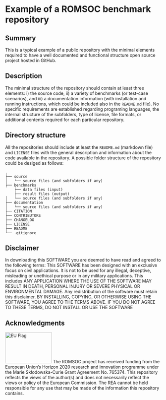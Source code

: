# Example of a ROMSOC benchmark repository

## Summary
This is a typical example of a public repository with the minimal elements required to have a well documented and functional structure open source project hosted in GitHub.

## Description
The minimal structure of the repository should contain at least three elements: i) the source code, ii) a variety of benchmarks (or test-case scenarios), and iii) a documentation information (with installation and running instructions, which could be included also in the ``README.md`` file). No specific requirements are established regarding programing languages, the internal structure of the subfolders, type of license, file formats, or additional contents required for each particular repository.

## Directory structure
All the repositories should include at least the ``README.md`` (markdown file) and  ``LICENSE`` files with the general description and information about the code available in the repository. A possible folder structure of the repository could be desiged as follows:
```
.
├── source
│   └── source files (and subfolders if any)
├── benchmarks
    ├── data files (input)
    ├── result files (output)
│   └── source files (and subfolders if any)
├── documentation
│   └── source files (and subfolders if any)
├── CITATION
├── CONTRIBUTORS
├── CHANGELOG
├── LICENSE
├── README
└── .gitignore
```
## Disclaimer
In downloading this SOFTWARE you are deemed to have read and agreed to the following terms:
This SOFTWARE has been designed with an exclusive focus on civil applications. It is not to be used
for any illegal, deceptive, misleading or unethical purpose or in any military applications. This includes ANY APPLICATION WHERE THE USE OF THE SOFTWARE MAY RESULT IN DEATH,
PERSONAL INJURY OR SEVERE PHYSICAL OR ENVIRONMENTAL DAMAGE. Any redistribution of the software must retain this disclaimer. BY INSTALLING, COPYING, OR OTHERWISE
USING THE SOFTWARE, YOU AGREE TO THE TERMS ABOVE. IF YOU DO NOT AGREE TO
THESE TERMS, DO NOT INSTALL OR USE THE SOFTWARE

## Acknowledgments
<img src="/example-repo-0.1/images/EU_Flag.png" alt="EU Flag"  width="150" height="100" />
The ROMSOC project has received funding from the European Union’s Horizon 2020 research and innovation programme under the Marie Skłodowska-Curie Grant Agreement No. 765374.
This repository reflects the views of the author(s) and does not necessarily reflect the views or policy of the European Commission. The REA cannot be held responsible for any use that may be made of the information this repository contains.

